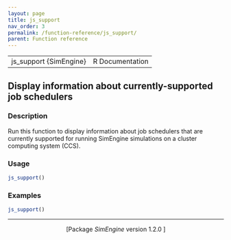 ```yaml
---
layout: page
title: js_support 
nav_order: 3 
permalink: /function-reference/js_support/
parent: Function reference
---
```


<table style="width: 100%;"><tr><td>js_support {SimEngine}</td><td style="text-align: right;">R Documentation</td></tr></table>

<h2>Display information about currently-supported job schedulers</h2>

<h3>Description</h3>

<p>Run this function to display information about job schedulers
that are currently supported for running <span class="pkg">SimEngine</span> simulations on a
cluster computing system (CCS).
</p>


<h3>Usage</h3>

```R
js_support()
```


<h3>Examples</h3>

```R
js_support()
```

<hr /><div style="text-align: center;">[Package <em>SimEngine</em> version 1.2.0 ]</div>
